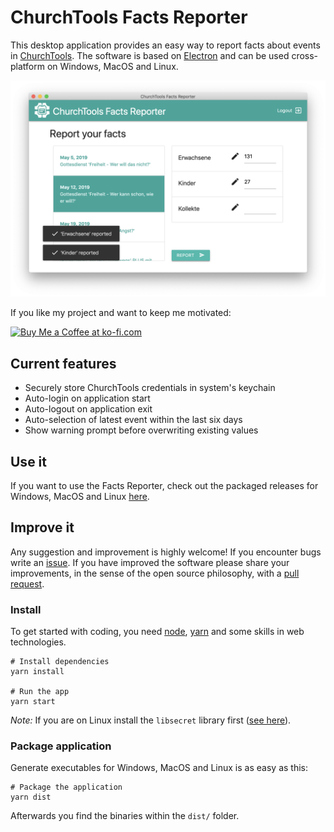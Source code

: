 # ChurchTools Facts Reporter

This desktop application provides an easy way to report facts about events in [ChurchTools](http://church.tools). The software is based on [Electron](http://electronjs.org) and can be used cross-platform on Windows, MacOS and Linux.

![Screenshot](assets/screenshots/02.png)

If you like my project and want to keep me motivated:

<a href='https://ko-fi.com/U7U6COXD' target='_blank'><img height='36' style='border:0px;height:36px;' src='https://az743702.vo.msecnd.net/cdn/kofi2.png?v=0' border='0' alt='Buy Me a Coffee at ko-fi.com' /></a>

## Current features

* Securely store ChurchTools credentials in system's keychain
* Auto-login on application start
* Auto-logout on application exit
* Auto-selection of latest event within the last six days
* Show warning prompt before overwriting existing values


## Use it

If you want to use the Facts Reporter, check out the packaged releases for Windows, MacOS and Linux [here](https://github.com/philipptrenz/ChurchTools-Facts-Reporter/releases).

## Improve it

Any suggestion and improvement is highly welcome! If you encounter bugs write an [issue](https://github.com/philipptrenz/ChurchTools-Facts-Reporter/issues). If you have improved the software please share your improvements, in the sense of the open source philosophy, with a [pull request](https://help.github.com/en/articles/about-pull-requests). 

### Install

To get started with coding, you need [node](http://nodejs.org), [yarn](https://yarnpkg.com/lang/en/) and some skills in web technologies. 

```
# Install dependencies
yarn install

# Run the app
yarn start
```

*Note:* If you are on Linux install the `libsecret` library first ([see here](https://www.npmjs.com/package/keytar#on-linux)).


### Package application

Generate executables for Windows, MacOS and Linux is as easy as this:

```
# Package the application
yarn dist
```

Afterwards you find the binaries within the `dist/` folder.